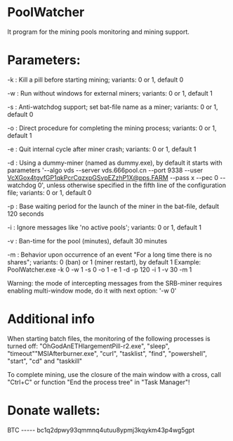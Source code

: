 # PoolWatcher

It program for the mining pools monitoring and mining support.

# Parameters:
-k : Kill a pill before starting mining; variants: 0 or 1, default 0

-w : Run without windows for external miners; variants: 0 or 1, default 1

-s : Anti-watchdog support; set bat-file name as a miner; variants: 0 or 1, default 0

-o : Direct procedure for completing the mining process; variants: 0 or 1, default 1

-e : Quit internal cycle after miner crash; variants: 0 or 1, default 1

-d : Using a dummy-miner (named as dummy.exe), by default it starts with parameters '--algo vds --server vds.666pool.cn --port 9338 --user VcXGox4tgyfGP1qkPcrCqzxpGSvpEZzhP1X@pps.FARM --pass x --pec 0 --watchdog 0', unless otherwise specified in the fifth line of the configuration file; variants: 0 or 1, default 0

-p : Base waiting period for the launch of the miner in the bat-file, default 120 seconds

-i : Ignore messages like 'no active pools'; variants: 0 or 1, default 1

-v : Ban-time for the pool (minutes), default 30 minutes

-m : Behavior upon occurrence of an event "For a long time there is no shares"; variants: 0 (ban) or 1 (miner restart), by default 1
Example: PoolWatcher.exe -k 0 -w 1 -s 0 -o 1 -e 1 -d -p 120 -i 1 -v 30 -m 1

Warning: the mode of intercepting messages from the SRB-miner requires enabling multi-window mode, do it with next option: '-w 0'

# Additional info
When starting batch files, the monitoring of the following processes is turned off: "OhGodAnETHlargementPill-r2.exe", "sleep", "timeout""MSIAfterburner.exe", "curl", "tasklist", "find", "powershell", "start", "cd" and "taskkill"

To complete mining, use the closure of the main window with a cross, call "Ctrl+C" or function "End the process tree" in "Task Manager"!

# Donate wallets:
BTC     -----     bc1q2dpwy93qmmnq4utuu8ypmj3kqykm43p4wg5gpt
